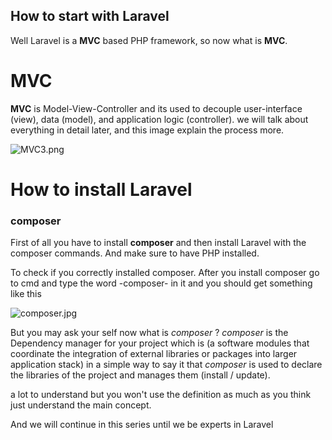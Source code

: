 ## How to start with Laravel

Well Laravel is a **MVC** based PHP framework, so now what is **MVC**.

# MVC
**MVC** is Model-View-Controller and its used to decouple user-interface (view), data (model), and application logic (controller).
we will talk about everything in detail later, and this image explain the process more.

![MVC3.png](https://cdn.hashnode.com/res/hashnode/image/upload/v1628191058426/Wn39ZWy3bf.png)

# How to install Laravel

### composer ###
First of all you have to install **composer** and then install Laravel with the composer commands.
And make sure to have PHP installed.

To check if you correctly installed composer.
After you install composer go to cmd and type the word -composer- in it and you should get something like this 

![composer.jpg](https://cdn.hashnode.com/res/hashnode/image/upload/v1628193125931/CLUSKuzvA.jpeg)

But you may ask your self now what is *composer* ?
*composer* is the Dependency manager for your project  which is (a software modules that coordinate the integration of external libraries or packages into larger application stack) in a simple way to say it that *composer* is used to declare the libraries of the project and manages them (install / update).

a lot to understand but you won't use the definition as much as you think just understand the main concept.

And we will continue in this series until we be experts in Laravel 